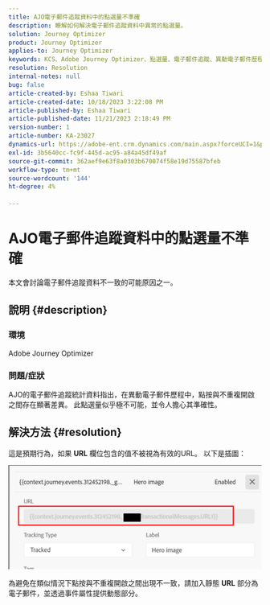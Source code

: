 ```yaml
---
title: AJO電子郵件追蹤資料中的點選量不準確
description: 瞭解如何解決電子郵件追蹤資料中異常的點選量。
solution: Journey Optimizer
product: Journey Optimizer
applies-to: Journey Optimizer
keywords: KCS、Adobe Journey Optimizer、點選量、電子郵件追蹤、異動電子郵件歷程
resolution: Resolution
internal-notes: null
bug: false
article-created-by: Eshaa Tiwari
article-created-date: 10/18/2023 3:22:08 PM
article-published-by: Eshaa Tiwari
article-published-date: 11/21/2023 2:18:49 PM
version-number: 1
article-number: KA-23027
dynamics-url: https://adobe-ent.crm.dynamics.com/main.aspx?forceUCI=1&pagetype=entityrecord&etn=knowledgearticle&id=93b72d14-ca6d-ee11-8df0-6045bd006a22
exl-id: 3b5640cc-fc9f-445d-ac95-a84a45df49af
source-git-commit: 362aef9e63f8a0303b670074f58e19d75587bfeb
workflow-type: tm+mt
source-wordcount: '144'
ht-degree: 4%

---
```


# AJO電子郵件追蹤資料中的點選量不準確


本文會討論電子郵件追蹤資料不一致的可能原因之一。

## 說明 {#description}


### 環境

Adobe Journey Optimizer

### 問題/症狀

AJO的電子郵件追蹤統計資料指出，在異動電子郵件歷程中，點按與不重複開啟之間存在顯著差異。 此點選量似乎極不可能，並令人擔心其準確性。


## 解決方法 {#resolution}


這是預期行為，如果 <b>URL</b> 欄位包含的值不被視為有效的URL。 以下是插圖：

![](assets/4f440bc7-aa84-ee11-8179-6045bd006149.png)

為避免在類似情況下點按與不重複開啟之間出現不一致，請加入靜態 <b>URL</b> 部分為電子郵件，並透過事件屬性提供動態部分。
